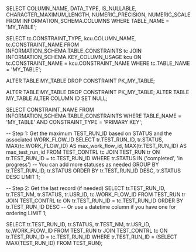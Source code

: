 SELECT 
    COLUMN_NAME, 
    DATA_TYPE, 
    IS_NULLABLE, 
    CHARACTER_MAXIMUM_LENGTH, 
    NUMERIC_PRECISION, 
    NUMERIC_SCALE
FROM 
    INFORMATION_SCHEMA.COLUMNS
WHERE 
    TABLE_NAME = 'MY_TABLE';

SELECT 
    tc.CONSTRAINT_TYPE, 
    kcu.COLUMN_NAME, 
    tc.CONSTRAINT_NAME
FROM 
    INFORMATION_SCHEMA.TABLE_CONSTRAINTS tc
JOIN 
    INFORMATION_SCHEMA.KEY_COLUMN_USAGE kcu
    ON tc.CONSTRAINT_NAME = kcu.CONSTRAINT_NAME
WHERE 
    tc.TABLE_NAME = 'MY_TABLE';



ALTER TABLE MY_TABLE DROP CONSTRAINT PK_MY_TABLE;

ALTER TABLE MY_TABLE DROP CONSTRAINT PK_MY_TABLE;
ALTER TABLE MY_TABLE ALTER COLUMN ID SET NULL;


SELECT 
    CONSTRAINT_NAME 
FROM 
    INFORMATION_SCHEMA.TABLE_CONSTRAINTS
WHERE 
    TABLE_NAME = 'MY_TABLE' 
    AND CONSTRAINT_TYPE = 'PRIMARY KEY';











-- Step 1: Get the maximum TEST_RUN_ID based on STATUS and the associated WORK_FLOW_ID
SELECT 
    tr.TEST_RUN_ID, 
    tr.STATUS,
    MAX(tc.WORK_FLOW_ID) AS max_work_flow_id,
    MAX(tr.TEST_RUN_ID) AS max_test_run_id
FROM 
    TEST_CONTRL tc
JOIN 
    TEST_RUN tr ON tr.TEST_RUN_ID = tc.TEST_RUN_ID
WHERE 
    tr.STATUS IN ('completed', 'in progress')  -- You can add more statuses as needed
GROUP BY 
    tr.TEST_RUN_ID, tr.STATUS
ORDER BY 
    tr.TEST_RUN_ID DESC, tr.STATUS DESC
LIMIT 1;

-- Step 2: Get the last record (if needed)
SELECT 
    tr.TEST_RUN_ID,
    tr.TEST_NM,
    tr.STATUS,
    tr.USR_ID,
    tc.WORK_FLOW_ID
FROM 
    TEST_RUN tr
JOIN 
    TEST_CONTRL tc ON tr.TEST_RUN_ID = tc.TEST_RUN_ID
ORDER BY 
    tr.TEST_RUN_ID DESC  -- Or use a datetime column if you have one for ordering
LIMIT 1;



SELECT 
    tr.TEST_RUN_ID,
    tr.STATUS,
    tr.TEST_NM,
    tr.USR_ID,
    tc.WORK_FLOW_ID
FROM 
    TEST_RUN tr
JOIN 
    TEST_CONTRL tc ON tr.TEST_RUN_ID = tc.TEST_RUN_ID
WHERE 
    tr.TEST_RUN_ID = (SELECT MAX(TEST_RUN_ID) FROM TEST_RUN);

